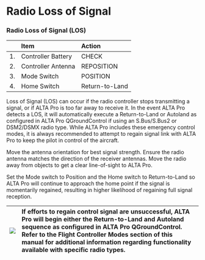 # Radio Loss of Signal

### **Radio Loss of Signal \(LOS\)**

|  | Item | Action |
| :--- | :--- | :--- |
| 1. | Controller Battery | CHECK |
| 2. | Controller Antenna | REPOSITION |
| 3. | Mode Switch | POSITION |
| 4. | Home Switch | Return-to-Land |

Loss of Signal \(LOS\) can occur if the radio controller stops transmitting a signal, or if ALTA Pro is too far away to receive it. In the event ALTA Pro detects a LOS, it will automatically execute a Return-to-Land or Autoland as configured in ALTA Pro QGroundControl if using an S.Bus/S.Bus2 or DSM2/DSMX radio type. While ALTA Pro includes these emergency control modes, it is always recommended to attempt to regain signal link with ALTA Pro to keep the pilot in control of the aircraft.

Move the antenna orientation for best signal strength. Ensure the radio antenna matches the direction of the receiver antennas. Move the radio away from objects to get a clear line-of-sight to ALTA Pro.

Set the Mode switch to Position and the Home switch to Return-to-Land so ALTA Pro will continue to approach the home point if the signal is momentarily regained, resulting in higher likelihood of regaining full signal reception.

| ![](https://lh4.googleusercontent.com/HpkEwm74tCXUHVxImUfvCUkE04-iQ-h21xWSkmyaEQP5CzrLm4OysE2cnVw0DON3CuMoEmrgzff2GmjRm21o-IwCWSyTs0Ucol0e7o1yR2o_okWGSGOJ2iEpgutZiLaMSubR7i6c) | **If efforts to regain control signal are unsuccessful, ALTA Pro will begin either the Return-to-Land and Autoland sequence as configured in ALTA Pro QGroundControl. Refer to the Flight Controller Modes section of this manual for additional information regarding functionality available with specific radio types.** |
| :--- | :--- |


